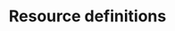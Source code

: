 ---
title: Resource definitions
show_read_time: false
canonical_url: 'https://docs.projectcalico.org/v3.9/reference/resources/index'
---